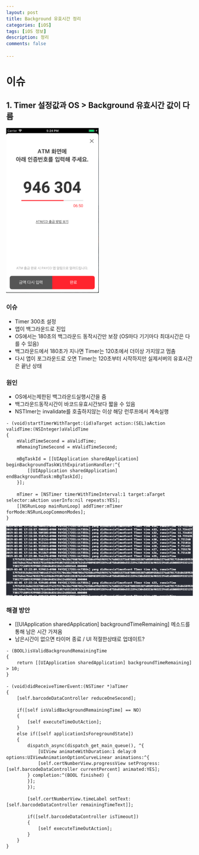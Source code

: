 ```yaml
---
layout: post
title: Background 유효시간 정리
categories: [iOS]
tags: [iOS 정보]
description: 정리
comments: false

---
```


# 이슈

## 1. Timer 설정값과 OS > Background 유효시간 값이 다름

<img src="/assets/media/iOS/BackgroundIssue1.png" width='250'>

### 이슈

- Timer 300초 설정
- 앱이 백그라운드로 진입
- OS에서는 180초의 백그라운드 동작시간만 보장 (OS마다 기기마다 최대시간은 다를 수 있음)
- 백그라운드에서 180초가 지나면 Timer는 120초에서 더이상 가지않고 멈춤
- 다시 앱이 포그라운드로 오면 Timer는 120초부터 시작하지만 실제서버의 유효시간은 끝난 상태

### 원인

- OS에서는제한된  백그라운드실행시간을 줌 
- 백그라운드동작시간이 바코드유효시간보다 짧을 수 있음 
- NSTImer는 invalidate를 호출하지않는 이상 해당 런루프에서 계속실행


```objc
- (void)startTimerWithTarget:(id)aTarget action:(SEL)aAction validTime:(NSInteger)aValidTime
{
    mValidTimeSecond = aValidTime;
    mRemaingTimeSecond = mValidTimeSecond;

    mBgTaskId = [[UIApplication sharedApplication] beginBackgroundTaskWithExpirationHandler:^{
        [[UIApplication sharedApplication] endBackgroundTask:mBgTaskId];
    }];

    mTimer = [NSTimer timerWithTimeInterval:1 target:aTarget selector:aAction userInfo:nil repeats:YES];
    [[NSRunLoop mainRunLoop] addTimer:mTimer forMode:NSRunLoopCommonModes];
}
```

<img src="/assets/media/iOS/BackgroundIssue2.png">


### 해결 방안

- [[UIApplication sharedApplication] backgroundTimeRemaining]  메소드를통해 남은 시간 가져옴
- 남은시간이 없으면 타이머 종료 / UI 적절한상태로 업데이트?

``` objc
- (BOOL)isValidBackgroundRemainingTime
{
    return [[UIApplication sharedApplication] backgroundTimeRemaining] > 10; 
}

- (void)didReceiveTimerEvent:(NSTimer *)aTimer
{
    [self.barcodeDataController reduceOneSecond];

    if([self isValidBackgroundRemainingTime] == NO)
    {
        [self executeTimeOutAction];
    }
    else if([self applicationIsForegroundState])
    {
        dispatch_async(dispatch_get_main_queue(), ^{
            [UIView animateWithDuration:1 delay:0 options:UIViewAnimationOptionCurveLinear animations:^{
            [self.certNumberView.progressView setProgress:[self.barcodeDataController currentPercent] animated:YES];
        } completion:^(BOOL finished) {
        }];
        });

        [self.certNumberView.timeLabel setText:[self.barcodeDataController remainingTimeText]];

        if([self.barcodeDataController isTimeout])
        {
            [self executeTimeOutAction];
        }
    }
}
```

